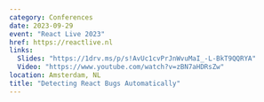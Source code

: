 ```yaml
---
category: Conferences
date: 2023-09-29
event: "React Live 2023"
href: https://reactlive.nl
links:
  Slides: "https://1drv.ms/p/s!AvUc1cvPrJnWvuMaI_-L-BkT9QQRYA"
  Video: "https://www.youtube.com/watch?v=zBN7aHDRsZw"
location: Amsterdam, NL
title: "Detecting React Bugs Automatically"
---
```

